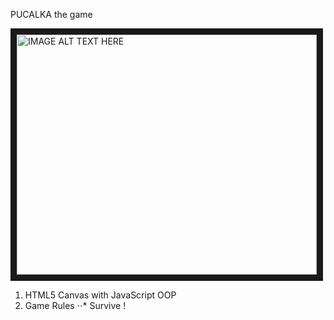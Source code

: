 PUCALKA
the game

<a href="http://www.youtube.com/watch?feature=player_embedded&v=1EFUmG5YK8A
" target="_blank"><img src="http://i.imgur.com/btCTSB2g.png" 
alt="IMAGE ALT TEXT HERE" width="480" height="384" border="10" /></a>

1. HTML5 Canvas with JavaScript OOP
2. Game Rules
⋅⋅* Survive ! 
